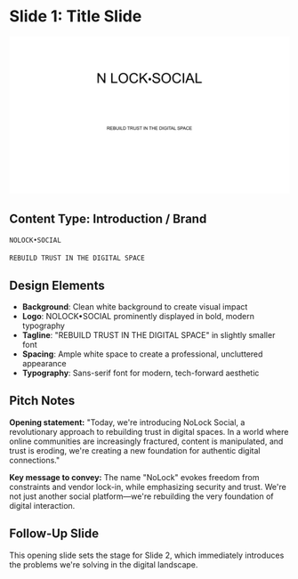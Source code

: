 # Slide 1: Title Slide

![NoLock Social](../images/slide1.png)

## Content Type: Introduction / Brand

```
NOLOCK•SOCIAL

REBUILD TRUST IN THE DIGITAL SPACE
```

## Design Elements

- **Background**: Clean white background to create visual impact
- **Logo**: NOLOCK•SOCIAL prominently displayed in bold, modern typography
- **Tagline**: "REBUILD TRUST IN THE DIGITAL SPACE" in slightly smaller font
- **Spacing**: Ample white space to create a professional, uncluttered appearance
- **Typography**: Sans-serif font for modern, tech-forward aesthetic

## Pitch Notes

**Opening statement:**
"Today, we're introducing NoLock Social, a revolutionary approach to rebuilding trust in digital spaces. In a world where online communities are increasingly fractured, content is manipulated, and trust is eroding, we're creating a new foundation for authentic digital connections."

**Key message to convey:**
The name "NoLock" evokes freedom from constraints and vendor lock-in, while emphasizing security and trust. We're not just another social platform—we're rebuilding the very foundation of digital interaction.

## Follow-Up Slide

This opening slide sets the stage for Slide 2, which immediately introduces the problems we're solving in the digital landscape.